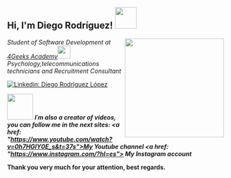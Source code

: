 <h2> Hi, I'm Diego Rodríguez! <img src="https://media-exp1.licdn.com/dms/image/C4D03AQFoXP1HeYAxTQ/profile-displayphoto-shrink_800_800/0/1663921551307?e=2147483647&v=beta&t=IPNIDfJPUSKIrL8CgiuLTerX1XyK7D3c7oBSKw8Rx10" width="50"></h2>
<img align='right' src="https://media-exp1.licdn.com/dms/image/C4D03AQFoXP1HeYAxTQ/profile-displayphoto-shrink_800_800/0/1663921551307?e=2147483647&v=beta&t=IPNIDfJPUSKIrL8CgiuLTerX1XyK7D3c7oBSKw8Rx10" width="230">
<p><em>Student of Software Development at <a href="https://4geeksacademy.com/es/inicio">4Geeks Academy</a><img src="https://4geeksacademy.com/static/dc42e38caa9db517ddea28bea5e40d02/60a8e/4geeks-logo.webp" width="30"></br>Psychology,telecommunications technicians and Recruitment Consultant 
</em></p>


[![Linkedin: Diego Rodríguez López](https://img.shields.io/badge/-thaianebraga-blue?style=flat-square&logo=Linkedin&logoColor=white&link=https://www.linkedin.com/in/diego-rodr%C3%ADguez-l%C3%B3pezrrhh/)](https://www.linkedin.com/in/diego-rodr%C3%ADguez-l%C3%B3pezrrhh/)


<img src="https://yt3.ggpht.com/yti/AJo0G0lpixtrmimozVok0HlJj2CiFgP4pAAwURwT4MaiOg=s108-c-k-c0x00ffffff-no-rj" width="60"> <em><b>I´m also a creator of videos, you can follow me in the next sites: 
<a href: "https://www.youtube.com/watch?v=0h7HGIY0E_s&t=37s">My Youtube channel</a>
<a href: "https://www.instagram.com/?hl=es"> My Instagram account</a></em>


Thank you very much for your attention, best regards. 


